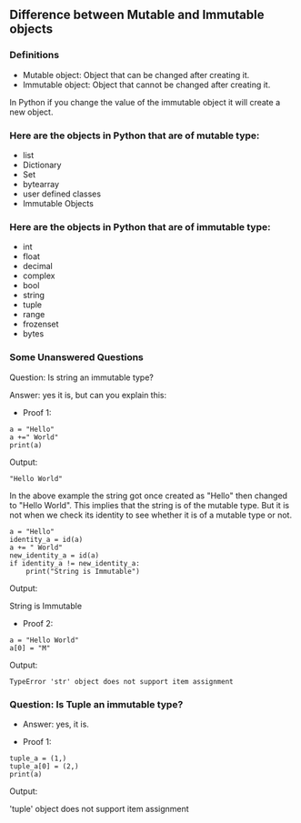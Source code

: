## Difference between Mutable and Immutable objects

### Definitions
- Mutable object: Object that can be changed after creating it.
- Immutable object: Object that cannot be changed after creating it.

In Python if you change the value of the immutable object it will create a new object.

### Here are the objects in Python that are of **mutable** type:
- list
- Dictionary
- Set
- bytearray
- user defined classes
- Immutable Objects


### Here are the objects in Python that are of **immutable** type:
- int
- float
- decimal
- complex
- bool
- string
- tuple
- range
- frozenset
- bytes


### Some Unanswered Questions
Question: Is string an immutable type?

Answer: yes it is, but can you explain this: 

- Proof 1:
```
a = "Hello"
a +=" World"
print(a)
```

Output:

```"Hello World"```


In the above example the string got once created as "Hello" then changed to "Hello World". This implies that the string is of the mutable type. But it is not when we check its identity to see whether it is of a mutable type or not.

```
a = "Hello"
identity_a = id(a)
a += " World"
new_identity_a = id(a)
if identity_a != new_identity_a:
    print("String is Immutable")
```

Output:

String is Immutable


- Proof 2:
```
a = "Hello World"
a[0] = "M"
```

Output:

```TypeError 'str' object does not support item assignment```



### Question: Is Tuple an immutable type?
- Answer: yes, it is.

- Proof 1:
```
tuple_a = (1,)
tuple_a[0] = (2,)
print(a)
```

Output:

'tuple' object does not support item assignment